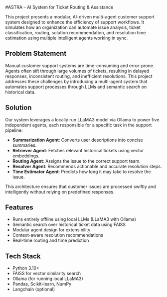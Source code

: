 #ASTRA – AI System for Ticket Routing & Assistance

This project presents a modular, AI-driven multi-agent customer support system designed to enhance the efficiency of support workflows. It simulates how an organization can automate issue analysis, ticket classification, routing, solution recommendation, and resolution time estimation using multiple intelligent agents working in sync.

## Problem Statement

Manual customer support systems are time-consuming and error-prone. Agents often sift through large volumes of tickets, resulting in delayed responses, inconsistent routing, and inefficient resolutions. This project addresses these challenges by introducing a multi-agent system that automates support processes through LLMs and semantic search on historical data.

## Solution

Our system leverages a locally run LLaMA3 model via Ollama to power five independent agents, each responsible for a specific task in the support pipeline:

- **Summarization Agent**: Converts user descriptions into concise summaries.
- **Retriever Agent**: Fetches relevant historical tickets using vector embeddings.
- **Routing Agent**: Assigns the issue to the correct support team.
- **Resolver Agent**: Recommends actionable and accurate resolution steps.
- **Time Estimator Agent**: Predicts how long it may take to resolve the issue.

This architecture ensures that customer issues are processed swiftly and intelligently without relying on predefined responses.

## Features

- Runs entirely offline using local LLMs (LLaMA3 with Ollama)
- Semantic search over historical ticket data using FAISS
- Modular agent design for extensibility
- Context-aware resolution recommendations
- Real-time routing and time prediction

## Tech Stack

- Python 3.10+
- FAISS for vector similarity search
- Ollama (for running local LLaMA3)
- Pandas, Scikit-learn, NumPy
- Langchain (optional)

